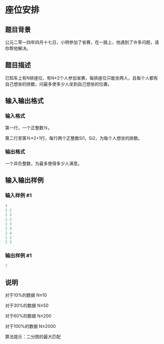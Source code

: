 # 座位安排

## 题目背景

公元二零一四年四月十七日，小明参加了省赛，在一路上，他遇到了许多问题，请你帮他解决。

## 题目描述

已知车上有N排座位，有N\*2个人参加省赛，每排座位只能坐两人，且每个人都有自己想坐的排数，问最多使多少人坐到自己想坐的位置。

## 输入输出格式

### 输入格式

第一行，一个正整数Ｎ。

第二行至第Ｎ\*2+1行，每行两个正整数Si1，Si2，为每个人想坐的排数。

### 输出格式

一个非负整数，为最多使得多少人满意。

## 输入输出样例

### 输入样例 #1

```cpp
4
1 2
1 3
1 2
1 3
1 3
2 4
1 3
2 3

```
### 输出样例 #1

```cpp
7
```


## 说明

对于10%的数据 N≤10

对于30%的数据 N≤50

对于60%的数据 N≤200

对于100%的数据 N≤2000

算法提示：二分图的最大匹配

